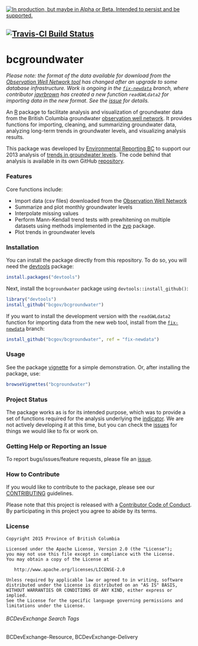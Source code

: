 <div id="devex-badge">
<a rel="Delivery" href="https://github.com/BCDevExchange/docs/blob/master/discussion/projectstates.md"><img alt="In production, but maybe in Alpha or Beta. Intended to persist and be supported." style="border-width:0" src="http://bcdevexchange.org/badge/3.svg" title="In production, but maybe in Alpha or Beta. Intended to persist and be supported." /></a>
</div>

[![Travis-CI Build Status](https://travis-ci.org/bcgov/bcgroundwater.svg?branch=master)](https://travis-ci.org/bcgov/bcgroundwater)
---

# bcgroundwater

*Please note: the format of the data available for download from the [Observation Well Network tool](http://www.env.gov.bc.ca/wsd/data_searches/obswell/map/obsWells.html) has changed after an upgrade to some database infrastructure.  Work is ongoing in the [`fix-newdata`](https://github.com/bcgov/bcgroundwater/tree/fix-newdata) branch, where contributor [jayrbrown](https://github.com/jayrbrown) has created a new function `readGWLdata2` for importing data in the new format. See the [issue](https://github.com/bcgov/bcgroundwater/issues/5) for details.*

An [R](http://www.r-project.org) package to facilitate analysis and 
visualization of groundwater data from the British Columbia groundwater 
[observation well network](http://www.env.gov.bc.ca/wsd/data_searches/obswell/index.html). It provides functions for importing, cleaning, and summarizing groundwater data, analyzing long-term trends in groundwater levels, and visualizing analysis results. 

This package was developed by [Environmental Reporting BC](http://www.env.gov.bc.ca/soe/) 
to support our 2013 analysis of [trends in groundwater levels](http://www.env.gov.bc.ca/soe/indicators/water/wells/index.html?WT.ac=GH_wells). 
The code behind that analysis is available in its own GitHub [repository](https:/github.com/bcgov/groundwater_levels/).

### Features

Core functions include:

- Import data (csv files) downloaded from the [Observation Well Network](http://www.env.gov.bc.ca/wsd/data_searches/obswell/map/obsWells.html)
- Summarize and plot monthly groundwater levels
- Interpolate missing values
- Perform Mann-Kendall trend tests with prewhitening on multiple datasets using 
  methods implemented in the 
  [zyp](http://cran.r-project.org/web/packages/zyp/index.html) package.
- Plot trends in groundwater levels

### Installation

You can install the package directly from this repository. To do so, you will 
need the [devtools](https://github.com/hadley/devtools/) package:

```R
install.packages("devtools")
```

Next, install the `bcgroundwater` package using `devtools::install_github()`:

```R
library("devtools")
install_github("bcgov/bcgroundwater")
```

If you want to install the development version with the `readGWLdata2` function 
for importing data from the new web tool, install from the [`fix-newdata`](https://github.com/bcgov/bcgroundwater/tree/fix-newdata) branch:

```R
install_github("bcgov/bcgroundwater", ref = "fix-newdata")
```

### Usage

See the package [vignette](https://htmlpreview.github.com/?https://github.com/bcgov/bcgroundwater/master/inst/doc/bcgroundwater.html) 
for a simple demonstration. Or, after installing the package, use:

```R
browseVignettes("bcgroundwater")
```

### Project Status

The package works as is for its intended purpose, which was to provide a set of 
functions required for the analysis underlying the 
[indicator](http://www.env.gov.bc.ca/soe/indicators/water/wells/index.html?WT.ac=GH_wells).
We are not actively developing it at this time, but you can check the 
[issues](https://github.com/bcgov/bcgroundwater/issues/) for things we would 
like to fix or work on.

### Getting Help or Reporting an Issue

To report bugs/issues/feature requests, please file an [issue](https://github.com/bcgov/bcgroundwater/issues/).

### How to Contribute

If you would like to contribute to the package, please see our 
[CONTRIBUTING](CONTRIBUTING.md) guidelines.

Please note that this project is released with a [Contributor Code of Conduct](CODE_OF_CONDUCT.md). By participating in this project you agree to abide by its terms.

### License

    Copyright 2015 Province of British Columbia

    Licensed under the Apache License, Version 2.0 (the "License");
    you may not use this file except in compliance with the License.
    You may obtain a copy of the License at 

       http://www.apache.org/licenses/LICENSE-2.0

    Unless required by applicable law or agreed to in writing, software
    distributed under the License is distributed on an "AS IS" BASIS,
    WITHOUT WARRANTIES OR CONDITIONS OF ANY KIND, either express or implied.
    See the License for the specific language governing permissions and
    limitations under the License.

###### BCDevExchange Search Tags ######
BCDevExchange-Resource, BCDevExchange-Delivery
